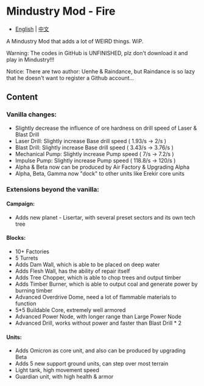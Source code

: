 # Mindustry Mod - Fire
- [English](README.md) | [中文](README_zh.md)

A Mindustry Mod that adds a lot of WEIRD things. WiP.

Warning: The codes in GitHub is UNFINISHED, plz don't download it and play in Mindustry!!!

Notice: There are two author: Uenhe & Raindance, but Raindance is so lazy that he doesn't want to register a Github account...

## Content

### Vanilla changes:

- Slightly decrease the influence of ore hardness on drill speed of Laser & Blast Drill
- Laser Drill: Slightly increase Base drill speed ( 1.93/s -> 2/s )
- Blast Drill: Slightly increase Base drill speed ( 3.43/s -> 3.76/s )
- Mechanical Pump: Slightly increase Pump speed ( 7/s -> 7.2/s )
- Impulse Pump: Slightly increase Pump speed ( 118.8/s -> 120/s )
- Alpha & Beta now can be produced by Air Factory & Upgrading Alpha
- Alpha, Beta, Gamma now "dock" to other units like Erekir core units

### Extensions beyond the vanilla:

#### Campaign:

- Adds new planet - Lisertar, with several preset sectors and its own tech tree

#### Blocks:

- 10+ Factories
- 5 Turrets
- Adds Dam Wall, which is able to be placed on deep water
- Adds Flesh Wall, has the ability of repair itself
- Adds Tree Chopper, which is able to chop trees and output timber
- Adds Timber Burner, which is able to output coal and generate power by burning timber
- Advanced Overdrive Dome, need a lot of flammable materials to function
- 5*5 Buildable Core, extremely well armored
- Advanced Power Node, with longer range than Large Power Node
- Advanced Drill, works without power and faster than Blast Drill * 2

#### Units:
- Adds Omicron as core unit, and also can be produced by upgrading Beta
- Adds 5 new support ground units, can step over most terrain
- Light tank, high movement speed
- Guardian unit, with high health & armor
